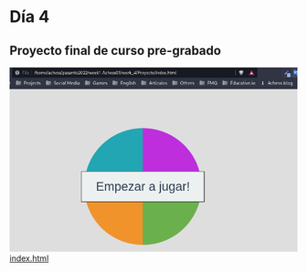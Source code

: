 # Día 4
## Proyecto final de curso pre-grabado

![index.html](./pj.png)
[index.html](./Proyecto/index.html)
